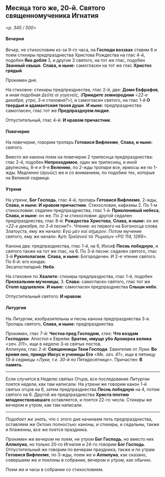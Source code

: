 
## Месяца того же, 20-й. Святого священномученика Игнатия  

<*p. 345 / 500*>

#### Вечерня

*Вечер*, не стихословим из-за 9-го часа, на **Господи воззвах** ставим 6 и поем стихиры предпразднества 
Христова Рождества на глас 4-й, подобен **Яко добля** 3, и другие 3 святого, на тот же глас, подобен 
**Званный свыше**. **Слава, и ныне:** самогласен на тот же глас **Христос грядый**.   

Прокимен дня. 

На стиховне: стихиры предпразднества, глас 2-й, две: **Доме Евфрафов**, и иная подобная *Δεῦτε οἱ γηγενεῖς*, 
(***Приидите земнороднии*** <*22-е декабря, утро, 3-я стиховна?*>), и самогласен святого, на глас 1-й 
**О твердыя и адамантския твоея души**. **И ныне:** предпразднества самогласен, глас тот же 
**Предпразднуем людие**.  

Отпустительный, глас 4-й: **И нравом причастник**. 

#### Повечерие

На *повечерии*, говорим тропарь **Готовися Вифлееме**, **Слава, и ныне:** святого. 

Вместо же канона поем на повечерии 2 трипеснца предпразднества: глас 2-й, подобен **Непроходимое**, один 
же трипеснец, и иной двупеснец, 8-я и 9-я **Велению**, по 2-жды тропари все, ирмосы же по 1-жды. 
Медленно (*ἀργῶς*) же и со вниманием, по подобию тех, которые на Великой седмице.      

#### Утреня

На *утрене*, **Бог Господь**, глас 4-й, тропарь **Готовися Вифлееме**, 2-жды, **Слава, и ныне: И нравом 
причастник**. Стихословия, кафизмы 2. 
По 1-м стихословии: седален предпразднества, глас 1-й: **Приклонивый небеса**, **Слава, и ныне:** он же. 
По 2-м стихословии: другой седален предпразднества, глас 8-й: **Рождества Христова**, **Слава, и ныне:** 
он же <*22-е декабря, по 3-й песни?*>. 
Чтение: из первого на Богоносца слова Златоуста, ему же начало: *̓Εγὼ μὲν καὶ σήμερον*. Потом мучение 
святого, ему же начало: *̓́Αρτι Τραϊανοῦ τὰ Ῥωμαίων* <*PG 114, 1269*>.

Канона два: предпразднества, глас 1-й, на 6, Иосиф **Песнь победную**, и святого также на тот же глас, 
на 6. 
По 3-й песни: седален святого, глас 3-й **Рукополагаем**. **Слава, и ныне:** Богородичен. И 2-е чтение 
святого.   
По 6-й: его кондак.   
Эксапостиларий: **Небо**. 

На стиховне по **Хвалите**: стихиры предпразднства, глас 1-й, подобен **Прехвальнии мученицы**, 3. 
**Слава:** самогласен святого, глас тот же **Столп одушевлен**. 
**И ныне:** самогласен предпразднества **Слыши небо**.  

Отпустительный святого: **И нравом**. 

#### Литургия

На *Литургии*, изобразительны и песнь канона предпразднества 3-я. 
Тропарь святого, **Слава, и ныне:** предпразднества. 

Прокимен, глас 7-й: **Честна пред Господем**, стих: **Что воздам Господеви**. 
Апостол к Евреям: **Братие, имуще убо Архиереа велика** <*зач. 311*>, ищи в неделю 3-ю святых постов.  
Аллилуиа, глас 2-й: **Священницы Твои Господи**. 
Евангелие от Луки: **Во время оно, прииде Иисус и ученицы Его** <*Мк. зач. 41*>, ищи в пятницу 
13-й седмицы <*Луки, т.е. 30-й по Пятидесятнице*>. 
Причастен: **В память**. 
 
--- 

Если случится в Неделю святых Отцов, все последование Литургии поется недели, как там написали. 
На *утрени* же говорим канон 1-й святых отцов на 6, затем предпразднества **Песнь победную** на 4, 
потом святого на 6. Другой же предпразднества **Христа плотию младенствовавшаго** оставляется, 
и поется 22-го числа. Стихиры же вечером и утром, как там написали. 

--- 

*Подобает же знать*, что с этого дня начинаем петь предпразднества, оставляем же Октоих полностью: 
каноны, и стихиры, и седальны, также и блаженны, все же поется праздника. 

Прокимен же вечером не поем, ни утром **Бог Господь**, но вместо них **Аллилуиа**, но только 20-го 
Игнатия и 24-го говорим **Бог Господь**. Отпустительный же говорим по вечерам праздника, также и 
по утрам **Готовися Вифлееме**, по 3-жды, поем же и **Аллилуиа**, как сказано, совершаем же и поклоны 
в собрании, вечером и утром, как обычно. 

Поем же и часы в собрании со стихословием. 
